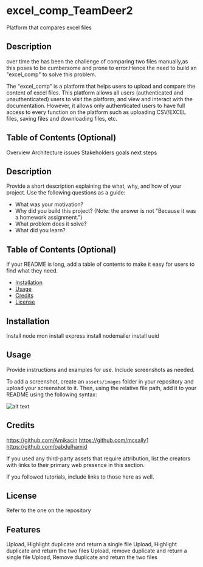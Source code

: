 # excel_comp_TeamDeer2
Platform that compares excel files

## Description
over time the has been the challenge of comparing two files manually,as this poses to be cumbersome and prone to error.Hence the need to build an "excel_comp" to solve this problem. 

The "excel_comp" is a platform that helps users to upload and compare the content of excel files. This platform allows all users (authenticated and unauthenticated) users to visit the platform, and view and interact with the documentation. However, it allows only authenticated users to have full access to every function on the platform such as uploading CSV/EXCEL files, saving files and downloading files, etc.

## Table of Contents (Optional)
 Overview
 Architecture issues
 Stakeholders
 goals
 next steps

 ## Description

Provide a short description explaining the what, why, and how of your project. Use the following questions as a guide:

- What was your motivation?
- Why did you build this project? (Note: the answer is not "Because it was a homework assignment.")
- What problem does it solve?
- What did you learn?

## Table of Contents (Optional)

If your README is long, add a table of contents to make it easy for users to find what they need.

- [Installation](#installation)
- [Usage](#usage)
- [Credits](#credits)
- [License](#license)

## Installation

Install node mon
install  express
install nodemailer
install uuid



## Usage

Provide instructions and examples for use. Include screenshots as needed.

To add a screenshot, create an `assets/images` folder in your repository and upload your screenshot to it. Then, using the relative file path, add it to your README using the following syntax:

![alt text](assets/images/screenshot.png)

## Credits

https://github.com/Amikacin
https://github.com/mcsally1
https://github.com/oabdulhamid

If you used any third-party assets that require attribution, list the creators with links to their primary web presence in this section.

If you followed tutorials, include links to those here as well.

## License

Refer to the one on the repository

## Features
Upload, Highlight duplicate and return a single file
Upload, Highlight duplicate and return the two files
Upload, remove duplicate and return a single file
Upload, Remove duplicate and return the two files
